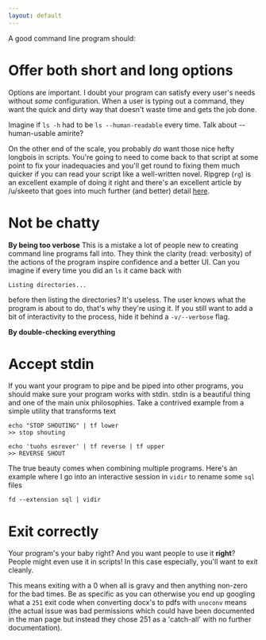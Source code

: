 ```yaml
---
layout: default
---
```


A good command line program should:

# Offer both short and long options

Options are important. I doubt your program can satisfy every user's needs
without *some* configuration. When a user is typing out a command,
they want the quick and dirty way that doesn't waste time and gets the job
done.

Imagine if `ls -h` had to be `ls --human-readable` every time. Talk about
--human-usable amirite?

On the other end of the scale, you probably *do* want those nice hefty longbois
in scripts. You're going to need to come back to that script at some point to
fix your inadequacies and you'll get round to fixing them much quicker if you
can read your script like a well-written novel. Ripgrep (`rg`) is an excellent
example of doing it right and there's an excellent article by /u/skeeto that
goes into much further (and better) detail [here](https://nullprogram.com/blog/2020/08/01/).

# Not be chatty

**By being too verbose**
This is a mistake a lot of people new to creating command line programs fall
into. They think the clarity (read: verbosity) of the actions of the program
inspire confidence and a better UI. Can you imagine if every time you did an
`ls` it came back with

```
Listing directories...
```

before then listing the directories? It's useless. The user knows what the
program is about to do, that's why they're using it. If you still want to add a
bit of interactivity to the process, hide it behind a `-v/--verbose` flag. 

**By double-checking everything**

# Accept stdin

If you want your program to pipe and be piped into other programs,
you should make sure your program works with stdin. stdin is a beautiful thing
and one of the main unix philosophies. Take a contrived example from a simple
utility that transforms text

```
echo "STOP SHOUTING" | tf lower
>> stop shouting

echo 'tuohs esrever' | tf reverse | tf upper
>> REVERSE SHOUT
```

The true beauty comes when combining multiple programs. 
Here's an example where I go into an interactive session in `vidir` to rename
some `sql` files

```
fd --extension sql | vidir
```

# Exit correctly

Your program's your baby right? And you want people to use it **right**?
People might even use it in scripts! In this case especially, you'll want to
exit cleanly.

This means exiting with a 0 when all is gravy and then anything
non-zero for the bad times. Be as specific as you can otherwise you end up
googling what a `251` exit code when converting docx's to pdfs with `unoconv`
means (the actual issue was bad permissions which could have been documented
in the man page but instead they chose 251 as a 'catch-all' with no further
documentation).
